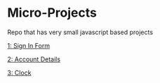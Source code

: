 # Micro-Projects

Repo that has very small javascript based projects

[1: Sign In Form](/project/sign-in-form/)

[2: Account Details](/project/account-details/)

[3: Clock](/project/clock/)
